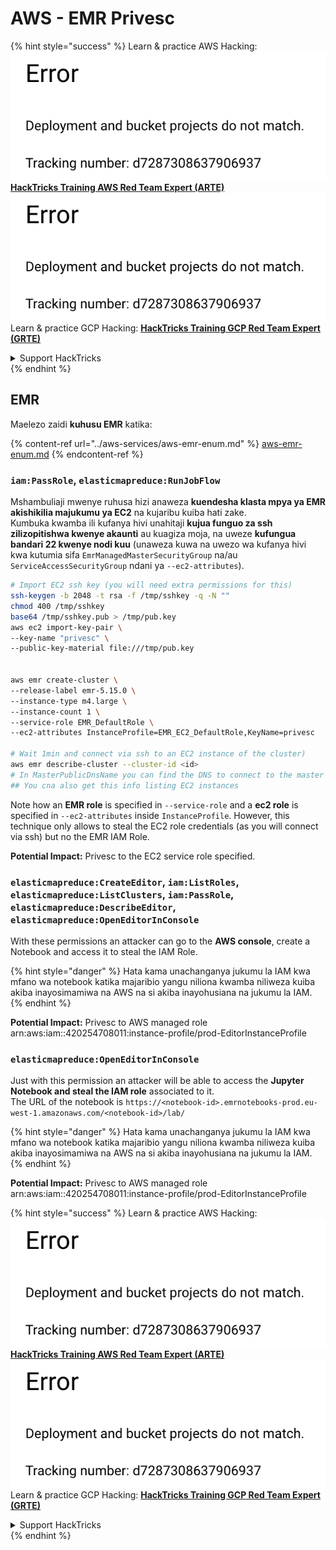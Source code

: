 # AWS - EMR Privesc

{% hint style="success" %}
Learn & practice AWS Hacking:<img src="../../../.gitbook/assets/image (1) (1).png" alt="" data-size="line">[**HackTricks Training AWS Red Team Expert (ARTE)**](https://training.hacktricks.xyz/courses/arte)<img src="../../../.gitbook/assets/image (1) (1).png" alt="" data-size="line">\
Learn & practice GCP Hacking: <img src="../../../.gitbook/assets/image (2).png" alt="" data-size="line">[**HackTricks Training GCP Red Team Expert (GRTE)**<img src="../../../.gitbook/assets/image (2).png" alt="" data-size="line">](https://training.hacktricks.xyz/courses/grte)

<details>

<summary>Support HackTricks</summary>

* Check the [**subscription plans**](https://github.com/sponsors/carlospolop)!
* **Join the** 💬 [**Discord group**](https://discord.gg/hRep4RUj7f) or the [**telegram group**](https://t.me/peass) or **follow** us on **Twitter** 🐦 [**@hacktricks\_live**](https://twitter.com/hacktricks\_live)**.**
* **Share hacking tricks by submitting PRs to the** [**HackTricks**](https://github.com/carlospolop/hacktricks) and [**HackTricks Cloud**](https://github.com/carlospolop/hacktricks-cloud) github repos.

</details>
{% endhint %}

## EMR

Maelezo zaidi **kuhusu EMR** katika:

{% content-ref url="../aws-services/aws-emr-enum.md" %}
[aws-emr-enum.md](../aws-services/aws-emr-enum.md)
{% endcontent-ref %}

### `iam:PassRole`, `elasticmapreduce:RunJobFlow`

Mshambuliaji mwenye ruhusa hizi anaweza **kuendesha klasta mpya ya EMR akishikilia majukumu ya EC2** na kujaribu kuiba hati zake.\
Kumbuka kwamba ili kufanya hivi unahitaji **kujua funguo za ssh zilizopitishwa kwenye akaunti** au kuagiza moja, na uweze **kufungua bandari 22 kwenye nodi kuu** (unaweza kuwa na uwezo wa kufanya hivi kwa kutumia sifa `EmrManagedMasterSecurityGroup` na/au `ServiceAccessSecurityGroup` ndani ya `--ec2-attributes`).
```bash
# Import EC2 ssh key (you will need extra permissions for this)
ssh-keygen -b 2048 -t rsa -f /tmp/sshkey -q -N ""
chmod 400 /tmp/sshkey
base64 /tmp/sshkey.pub > /tmp/pub.key
aws ec2 import-key-pair \
--key-name "privesc" \
--public-key-material file:///tmp/pub.key


aws emr create-cluster \
--release-label emr-5.15.0 \
--instance-type m4.large \
--instance-count 1 \
--service-role EMR_DefaultRole \
--ec2-attributes InstanceProfile=EMR_EC2_DefaultRole,KeyName=privesc

# Wait 1min and connect via ssh to an EC2 instance of the cluster)
aws emr describe-cluster --cluster-id <id>
# In MasterPublicDnsName you can find the DNS to connect to the master instance
## You cna also get this info listing EC2 instances
```
Note how an **EMR role** is specified in `--service-role` and a **ec2 role** is specified in `--ec2-attributes` inside `InstanceProfile`. However, this technique only allows to steal the EC2 role credentials (as you will connect via ssh) but no the EMR IAM Role.

**Potential Impact:** Privesc to the EC2 service role specified.

### `elasticmapreduce:CreateEditor`, `iam:ListRoles`, `elasticmapreduce:ListClusters`, `iam:PassRole`, `elasticmapreduce:DescribeEditor`, `elasticmapreduce:OpenEditorInConsole`

With these permissions an attacker can go to the **AWS console**, create a Notebook and access it to steal the IAM Role.

{% hint style="danger" %}
Hata kama unachanganya jukumu la IAM kwa mfano wa notebook katika majaribio yangu niliona kwamba niliweza kuiba akiba inayosimamiwa na AWS na si akiba inayohusiana na jukumu la IAM.
{% endhint %}

**Potential Impact:** Privesc to AWS managed role arn:aws:iam::420254708011:instance-profile/prod-EditorInstanceProfile

### `elasticmapreduce:OpenEditorInConsole`

Just with this permission an attacker will be able to access the **Jupyter Notebook and steal the IAM role** associated to it.\
The URL of the notebook is `https://<notebook-id>.emrnotebooks-prod.eu-west-1.amazonaws.com/<notebook-id>/lab/`

{% hint style="danger" %}
Hata kama unachanganya jukumu la IAM kwa mfano wa notebook katika majaribio yangu niliona kwamba niliweza kuiba akiba inayosimamiwa na AWS na si akiba inayohusiana na jukumu la IAM.
{% endhint %}

**Potential Impact:** Privesc to AWS managed role arn:aws:iam::420254708011:instance-profile/prod-EditorInstanceProfile

{% hint style="success" %}
Learn & practice AWS Hacking:<img src="../../../.gitbook/assets/image (1) (1).png" alt="" data-size="line">[**HackTricks Training AWS Red Team Expert (ARTE)**](https://training.hacktricks.xyz/courses/arte)<img src="../../../.gitbook/assets/image (1) (1).png" alt="" data-size="line">\
Learn & practice GCP Hacking: <img src="../../../.gitbook/assets/image (2).png" alt="" data-size="line">[**HackTricks Training GCP Red Team Expert (GRTE)**<img src="../../../.gitbook/assets/image (2).png" alt="" data-size="line">](https://training.hacktricks.xyz/courses/grte)

<details>

<summary>Support HackTricks</summary>

* Check the [**subscription plans**](https://github.com/sponsors/carlospolop)!
* **Join the** 💬 [**Discord group**](https://discord.gg/hRep4RUj7f) or the [**telegram group**](https://t.me/peass) or **follow** us on **Twitter** 🐦 [**@hacktricks\_live**](https://twitter.com/hacktricks\_live)**.**
* **Share hacking tricks by submitting PRs to the** [**HackTricks**](https://github.com/carlospolop/hacktricks) and [**HackTricks Cloud**](https://github.com/carlospolop/hacktricks-cloud) github repos.

</details>
{% endhint %}
